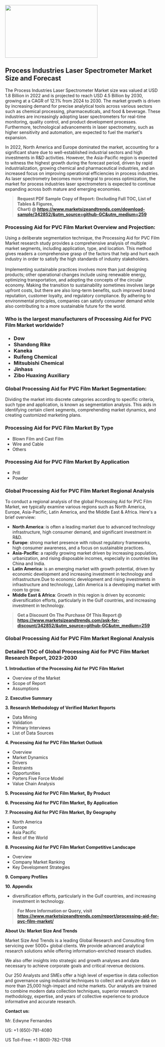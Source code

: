 <p><img class="alignnone size-medium wp-image-20088" src="https://ffe5etoiles.com/wp-content/uploads/2024/12/MST1-300x171.png" alt="" width="300" height="171" /></p><h2>Process Industries Laser Spectrometer Market Size and Forecast</h2><p>The Process Industries Laser Spectrometer Market size was valued at USD 1.8 Billion in 2022 and is projected to reach USD 4.5 Billion by 2030, growing at a CAGR of 12.1% from 2024 to 2030. The market growth is driven by increasing demand for precise analytical tools across various sectors such as chemical processing, pharmaceuticals, and food & beverage. These industries are increasingly adopting laser spectrometers for real-time monitoring, quality control, and product development processes. Furthermore, technological advancements in laser spectrometry, such as higher sensitivity and automation, are expected to fuel the market's expansion.</p><p>In 2022, North America and Europe dominated the market, accounting for a significant share due to well-established industrial sectors and high investments in R&D activities. However, the Asia-Pacific region is expected to witness the highest growth during the forecast period, driven by rapid industrialization, growing chemical and pharmaceutical industries, and an increased focus on improving operational efficiencies in process industries. As laser spectrometry becomes more integral to process optimization, the market for process industries laser spectrometers is expected to continue expanding across both mature and emerging economies.</p></p><blockquote id="" class=""><strong>Request PDF Sample Copy of Report: (Including Full TOC, List of Tables &amp; Figures, Chart)&nbsp;@&nbsp;<strong><a href="https://www.marketsizeandtrends.com/download-sample/342852/&utm_source=github-GC&utm_medium=259" target="_blank">https://www.marketsizeandtrends.com/download-sample/342852/&utm_source=github-GC&utm_medium=259</a></strong></strong></blockquote><h3 id="" class="">Processing Aid for PVC Film Market&nbsp;Overview and Projection:</h3><p id="" class="">Using a deliberate segmentation technique, the Processing Aid for PVC Film Market research study provides a comprehensive analysis of multiple market segments, including application, type, and location. This method gives readers a comprehensive grasp of the factors that help and hurt each industry in order to satisfy the high standards of industry stakeholders. <br /> <br />Implementing sustainable practices involves more than just designing products; other operational changes include using renewable energy, optimizing transportation, and adopting the concepts of the circular economy. Making the transition to sustainability sometimes involves large upfront costs, but there are also long-term benefits, such improved brand reputation, customer loyalty, and regulatory compliance. By adhering to environmental principles, companies can satisfy consumer demand while also contributing to a more sustainable future for the world.</p><h3 id="" class="">Who is the largest manufacturers of&nbsp;Processing Aid for PVC Film Market worldwide?</h3><h3 class=""><p><ul><li>Dow </li><li> Shandong Rike </li><li> Kaneka </li><li> Ruifeng Chemical </li><li> Mitsubishi Chemical </li><li> Jinhass </li><li> Zibo Huaxing Auxiliary</li></ul></p></h3><h3 id="" class="">Global&nbsp;Processing Aid for PVC Film Market Segmentation:</h3><p id="" class="">Dividing the market into discrete categories according to specific criteria, such type and application, is known as segmentation analysis. This aids in identifying certain client segments, comprehending market dynamics, and creating customized marketing plans.</p><h3 id="" class="">Processing Aid for PVC Film Market&nbsp;By Type</h3><p><p><ul><li>Blown Film and Cast Film</li><li> Wire and Cable</li><li> Others</p></li></ul></p></p><h3 id="" class="">Processing Aid for PVC Film Market&nbsp;By Application</h3><p class=""><p><ul><li>Prill</li><li> Powder</li></ul></p></p><h3 id="" class="">Global Processing Aid for PVC Film Market Regional Analysis</h3><p id="" class="">To conduct a regional analysis of the global Processing Aid for PVC Film Market, we typically examine various regions such as North America, Europe, Asia-Pacific, Latin America, and the Middle East &amp; Africa. Here's a brief overview:</p><ul><li><strong>North America</strong>: is often a leading market due to advanced technology infrastructure, high consumer demand, and significant investment in R&amp;D.</li><li><strong>Europe</strong>: strong market presence with robust regulatory frameworks, high consumer awareness, and a focus on sustainable practices.</li><li><strong>Asia-Pacific</strong>: a rapidly growing market driven by increasing population, urbanization, and rising disposable incomes, especially in countries like China and India.</li><li><strong>Latin America</strong>: is an emerging market with growth potential, driven by economic development and increasing investment in technology and infrastructure.Due to economic development and rising investments in infrastructure and technology, Latin America is a developing market with room to grow.</li><li><strong>Middle East &amp; Africa</strong>: Growth in this region is driven by economic diversification efforts, particularly in the Gulf countries, and increasing investment in technology.</li></ul><blockquote id="" class=""><strong>Get a Discount On The Purchase Of This Report @ <strong><a href="https://www.marketsizeandtrends.com/ask-for-discount/342852/&utm_source=github-GC&utm_medium=259" target="_blank">https://www.marketsizeandtrends.com/ask-for-discount/342852/&utm_source=github-GC&utm_medium=259</a></strong></strong></blockquote><h3 id="" class="">Global Processing Aid for PVC Film Market Regional Analysis</h3><h3 id="" class="">Detailed TOC of Global Processing Aid for PVC Film Market Research Report, 2023-2030</h3><p id="" class=""><strong>1. Introduction of the Processing Aid for PVC Film Market</strong></p><ul><li>Overview of the Market</li><li>Scope of Report</li><li>Assumptions</li></ul><p id="" class=""><strong>2. Executive Summary</strong></p><p id="" class=""><strong>3. Research Methodology of Verified Market Reports</strong></p><ul><li>Data Mining</li><li>Validation</li><li>Primary Interviews</li><li>List of Data Sources</li></ul><p id="" class=""><strong>4. Processing Aid for PVC Film Market Outlook</strong></p><ul><li>Overview</li><li>Market Dynamics</li><li>Drivers</li><li>Restraints</li><li>Opportunities</li><li>Porters Five Force Model</li><li>Value Chain Analysis</li></ul><p id="" class=""><strong>5. Processing Aid for PVC Film Market, By Product</strong></p><p id="" class=""><strong>6. Processing Aid for PVC Film Market, By Application</strong></p><p id="" class=""><strong>7. Processing Aid for PVC Film Market, By Geography</strong></p><ul><li>North America</li><li>Europe</li><li>Asia Pacific</li><li>Rest of the World</li></ul><p id="" class=""><strong>8. Processing Aid for PVC Film Market Competitive Landscape</strong></p><ul><li>Overview</li><li>Company Market Ranking</li><li>Key Development Strategies</li></ul><p id="" class=""><strong>9. Company Profiles</strong></p><p id="" class=""><strong>10. Appendix</strong></p><ul><li>diversification efforts, particularly in the Gulf countries, and increasing investment in technology.</li></ul><blockquote id="" class=""><strong>For More Information or Query, visit <strong><strong><a href="https://www.marketsizeandtrends.com/report/processing-aid-for-pvc-film-market/" target="_blank">https://www.marketsizeandtrends.com/report/processing-aid-for-pvc-film-market/</a></strong></strong></strong></blockquote><p id="" class=""><strong>About Us: Market Size And Trends</strong></p><p id="" class="">Market Size And Trends is a leading Global Research and Consulting firm servicing over 5000+ global clients. We provide advanced analytical research solutions while offering information-enriched research studies.</p><p id="" class="">We also offer insights into strategic and growth analyses and data necessary to achieve corporate goals and critical revenue decisions.</p><p id="" class="">Our 250 Analysts and SMEs offer a high level of expertise in data collection and governance using industrial techniques to collect and analyze data on more than 25,000 high-impact and niche markets. Our analysts are trained to combine modern data collection techniques, superior research methodology, expertise, and years of collective experience to produce informative and accurate research.</p><p id="" class=""><strong>Contact us:</strong></p><p id="" class="">Mr. Edwyne Fernandes</p><p id="" class="">US: +1 (650)-781-4080</p><p id="" class="">US Toll-Free: +1 (800)-782-1768</p>
